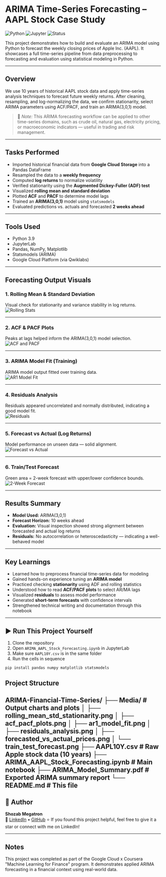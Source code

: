 # ARIMA Time-Series Forecasting – AAPL Stock Case Study

![Python](https://img.shields.io/badge/Python-3.9-blue)
![Jupyter](https://img.shields.io/badge/Notebook-Jupyter-orange)
![Status](https://img.shields.io/badge/Status-Complete-brightgreen)

This project demonstrates how to build and evaluate an ARIMA model using Python to forecast the weekly closing prices of Apple Inc. (AAPL). It showcases a full time-series pipeline from data preprocessing to forecasting and evaluation using statistical modeling in Python.

---

## Overview

We use 10 years of historical AAPL stock data and apply time-series analysis techniques to forecast future weekly returns. After cleaning, resampling, and log-normalizing the data, we confirm stationarity, select ARIMA parameters using ACF/PACF, and train an ARIMA(3,0,1) model.

> 🧠 *Note:* This ARIMA forecasting workflow can be applied to other time-series domains, such as crude oil, natural gas, electricity pricing, or macroeconomic indicators — useful in trading and risk management.

---

## Tasks Performed

- Imported historical financial data from **Google Cloud Storage** into a Pandas DataFrame
- Resampled the data to a **weekly frequency**
- Computed **log returns** to normalize volatility
- Verified stationarity using the **Augmented Dickey-Fuller (ADF) test**
- Visualized **rolling mean and standard deviation**
- Plotted **ACF** and **PACF** to determine model lags
- Trained an **ARIMA(3,0,1)** model using `statsmodels`
- Evaluated predictions vs. actuals and forecasted **2 weeks ahead**

---

## Tools Used

- Python 3.9
- JupyterLab
- Pandas, NumPy, Matplotlib
- Statsmodels (ARIMA)
- Google Cloud Platform (via Qwiklabs)

---

## Forecasting Output Visuals

### 1. Rolling Mean & Standard Deviation  
Visual check for stationarity and variance stability in log returns.  
![Rolling Stats](Media/rolling_mean_std_stationarity.png)

---

### 2. ACF & PACF Plots  
Peaks at lags helped inform the ARIMA(3,0,1) model selection.  
![ACF and PACF](Media/acf_pacf_plots.png)

---

### 3. ARIMA Model Fit (Training)  
ARIMA model output fitted over training data.  
![AR1 Model Fit](Media/ar1_model_fit.png)

---

### 4. Residuals Analysis  
Residuals appeared uncorrelated and normally distributed, indicating a good model fit.  
![Residuals](Media/residuals_analysis.png)

---

### 5. Forecast vs Actual (Log Returns)  
Model performance on unseen data — solid alignment.  
![Forecast vs Actual](Media/forecasted_vs_actual_prices.png)

---

### 6. Train/Test Forecast  
Green area = 2-week forecast with upper/lower confidence bounds.  
![2-Week Forecast](Media/train_test_forecast.png)

---

## Results Summary

- **Model Used:** ARIMA(3,0,1)
- **Forecast Horizon:** 10 weeks ahead
- **Evaluation:** Visual inspection showed strong alignment between forecasted and actual log returns
- **Residuals:** No autocorrelation or heteroscedasticity — indicating a well-behaved model

---

## Key Learnings

- Learned how to preprocess financial time-series data for modeling
- Gained hands-on experience tuning an **ARIMA model**
- Practiced checking **stationarity** using ADF and rolling statistics
- Understood how to read **ACF/PACF plots** to select AR/MA lags
- Visualized **residuals** to assess model performance
- Generated **short-term forecasts** with confidence intervals
- Strengthened technical writing and documentation through this notebook

---


## ▶️ Run This Project Yourself

1. Clone the repository  
2. Open `ARIMA_AAPL_Stock_Forecasting.ipynb` in JupyterLab  
3. Make sure `AAPL10Y.csv` is in the same folder  
4. Run the cells in sequence

```bash
pip install pandas numpy matplotlib statsmodels
```
## Project Structure

ARIMA-Financial-Time-Series/
├── Media/                             # Output charts and plots
│   ├── rolling_mean_std_stationarity.png
│   ├── acf_pacf_plots.png
│   ├── ar1_model_fit.png
│   ├── residuals_analysis.png
│   ├── forecasted_vs_actual_prices.png
│   └── train_test_forecast.png
├── AAPL10Y.csv                        # Raw Apple stock data (10 years)
├── ARIMA_AAPL_Stock_Forecasting.ipynb # Main notebook
├── ARIMA_Model_Summary.pdf           # Exported ARIMA summary report
└── README.md                         # This file
---

## 🌟 Author

**Shozab Megatron**  
🔗 [LinkedIn](https://www.linkedin.com/in/shozab-n/) • [GitHub](https://github.com/shozab-megatron)
⭐ If you found this project helpful, feel free to give it a star or connect with me on LinkedIn!

---

## Notes

This project was completed as part of the Google Cloud x Coursera "Machine Learning for Finance" program. It demonstrates applied ARIMA forecasting in a financial context using real-world data.



